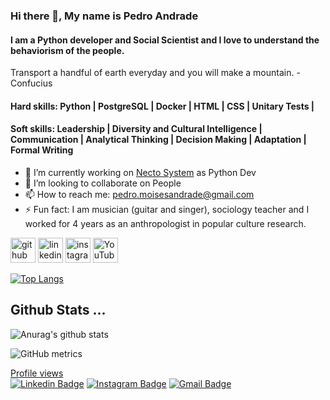 ### Hi there 👋, My name is Pedro Andrade
#### I am a Python developer and Social Scientist and I love to understand the behaviorism of the people.

Transport a handful of earth everyday and you will make a mountain. - Confucius

#### Hard skills: Python | PostgreSQL | Docker | HTML |  CSS | Unitary Tests | 
#### Soft skills: Leadership | Diversity and Cultural Intelligence | Communication | Analytical Thinking | Decision Making | Adaptation | Formal Writing

- 🔭 I’m currently working on [Necto System](http://znc.com.br/en/) as Python Dev 
- 👯 I’m looking to collaborate on People 
- 📫 How to reach me: pedro.moisesandrade@gmail.com 
- ⚡ Fun fact: I am musician (guitar and singer), sociology teacher and I worked for 4 years as an anthropologist in popular culture research.   


[<img src='https://cdn.jsdelivr.net/npm/simple-icons@3.0.1/icons/github.svg' alt='github' height='40'>](https://github.com/watrax13)  [<img src='https://cdn.jsdelivr.net/npm/simple-icons@3.0.1/icons/linkedin.svg' alt='linkedin' height='40'>](https://www.linkedin.com/in/pedro-moises-andrade-dos-santos/) [<img src='https://cdn.jsdelivr.net/npm/simple-icons@3.0.1/icons/instagram.svg' alt='instagram' height='40'>](https://www.instagram.com/pedroandrade.py/)  [<img src='https://cdn.jsdelivr.net/npm/simple-icons@3.0.1/icons/youtube.svg' alt='YouTube' height='40'>](https://www.youtube.com/channel/UCAd_xdItpeZ72wAR1r9oZ1w)  

[![Top Langs](https://github-readme-stats.vercel.app/api/top-langs/?username=wartrax13)](https://github.com/anuraghazra/github-readme-stats)

## Github Stats ...
![Anurag's github stats](https://github-readme-stats.vercel.app/api?username=wartrax13&count_private=true&show_icons=true&theme=onedark)

![GitHub metrics](https://metrics.lecoq.io/wartrax13)  

 [Profile views](https://gpvc.arturio.dev/wartrax13)  
 [![Linkedin Badge](https://img.shields.io/badge/-wartrax13-6633cc?-LinkedIn-blue?style=flat-square&logo=Linkedin&logoColor=white&link=https://www.linkedin.com/in/pedro-moises-andrade-dos-santos/)](https://www.linkedin.com/in/pedro-moises-andrade-dos-santos/) 
[![Instagram Badge](https://img.shields.io/badge/-Instagram-blue?style=flat-square&logo=Instagram&logoColor=white&link=https://instagram.com/pedroandrade.py?igshid=1o9uhlz6bqs4s)](https://instagram.com/pedroandrade.py?igshid=1o9uhlz6bqs4s)
[![Gmail Badge](https://img.shields.io/badge/-pedro.moisesandrade@gmail.com-6633cc?style=flat-square&logo=Gmail&logoColor=white&link=mailto:pedro.moisesandrade@gmail.com)](mailto:pedro.moisesandrade@gmail.com)
